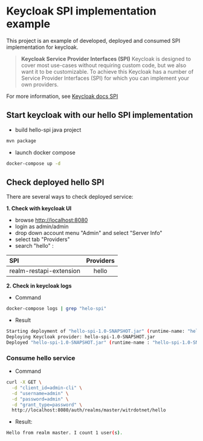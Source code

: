 # Keycloak SPI implementation example

This project is an example of developed, deployed and consumed SPI implementation for keycloak.

> **Keycloak Service Provider Interfaces (SPI)**
Keycloak is designed to cover most use-cases without requiring custom code, but we also want it to be customizable. To achieve this Keycloak has a number of Service Provider Interfaces (SPI) for which you can implement your own providers.

For more information, see [Keycloak docs SPI](https://www.keycloak.org/docs/latest/server_development/#_providers)

## Start keycloak with our hello SPI implementation

* build hello-spi java project

```sh
mvn package
```

* launch docker compose

```sh
docker-compose up -d
```

## Check deployed hello SPI

There are several ways to check deployed service:

**1. Check with keycloak UI**

* browse <http://localhost:8080>
* login as admin/admin
* drop down account menu "Admin" and select "Server Info"
* select tab "Providers"
* search "hello" :

| SPI | Providers |
|:-|:-:|
| realm-restapi-extension | hello |

**2. Check in keycloak logs**

* Command

```sh
docker-compose logs | grep "helo-spi"
```

* Result

```sh
Starting deployment of "hello-spi-1.0-SNAPSHOT.jar" (runtime-name: "hello-spi-1.0-SNAPSHOT.jar")
Deploying Keycloak provider: hello-spi-1.0-SNAPSHOT.jar
Deployed "hello-spi-1.0-SNAPSHOT.jar" (runtime-name : "hello-spi-1.0-SNAPSHOT.jar")
```

### Consume hello service

* Command

```sh
curl -X GET \
  -d "client_id=admin-cli" \
  -d "username=admin" \
  -d "password=admin" \
  -d "grant_type=password" \
  http://localhost:8080/auth/realms/master/witrdotnet/hello
```

* Result:

```sh
Hello from realm master. I count 1 user(s).
```

